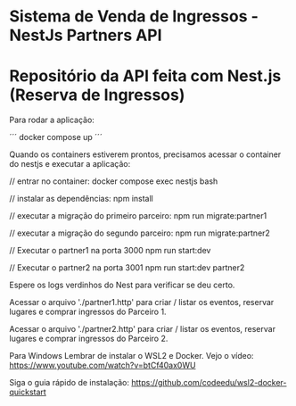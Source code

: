 # Sistema de Venda de Ingressos - NestJs Partners API

# Repositório da API feita com Nest.js (Reserva de Ingressos)

Para rodar a aplicação:

´´´
docker compose up
´´´

Quando os containers estiverem prontos, precisamos acessar o container do nestjs e executar a aplicação:

// entrar no container:
docker compose exec nestjs bash

// instalar as dependências:
npm install

// executar a migração do primeiro parceiro:
npm run migrate:partner1

// executar a migração do segundo parceiro:
npm run migrate:partner2

// Executar o partner1 na porta 3000
npm run start:dev

// Executar o partner2 na porta 3001
npm run start:dev partner2

Espere os logs verdinhos do Nest para verificar se deu certo.

Acessar o arquivo './partner1.http' para criar / listar os eventos, reservar lugares e comprar ingressos do Parceiro 1.

Acessar o arquivo './partner2.http' para criar / listar os eventos, reservar lugares e comprar ingressos do Parceiro 2.

Para Windows
Lembrar de instalar o WSL2 e Docker. Vejo o vídeo: https://www.youtube.com/watch?v=btCf40ax0WU

Siga o guia rápido de instalação: https://github.com/codeedu/wsl2-docker-quickstart
